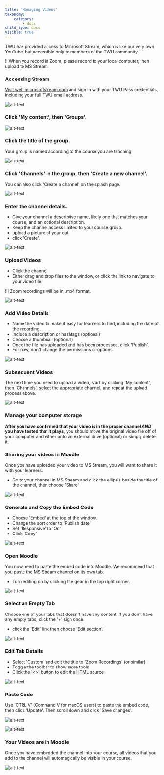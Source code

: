 ```yaml
---
title: 'Managing Videos'
taxonomy:
    category:
        - docs
child_type: docs
visible: true
---
```


TWU has provided access to Microsoft Stream, which is like our very own YouTube, but accessible only to members of the TWU community.

!! When you record in Zoom, please record to your local computer, then upload to MS Stream.

### Accessing Stream

[Visit web.microsoftstream.com](https://web.microsoftstream.com) and sign in with your TWU Pass credentials, including your full TWU email address.

![alt-text](stream-1.png "Microsoft Stream Sign in for TWU")

### Click 'My content', then 'Groups'.

![alt-text](priv-1.png "My content menu")

### Click the title of the group.

Your group is named according to the course you are teaching.

![alt-text](priv-2.png "Click group name")

### Click 'Channels' in the group, then 'Create a new channel'.

You can also click 'Create a channel' on the splash page.

![alt-text](priv-3.png "Create a channel")

### Enter the channel details.

- Give your channel a descriptive name, likely one that matches your course, and an optional description.
- Keep the channel access limited to your course group.
- upload a picture of your cat
- click 'Create'.

![alt-text](priv-4.png "Channel details")

### Upload Videos

- Click the channel
- Either drag and drop files to the window, or click the link to navigate to your video file.

!!! Zoom recordings will be in .mp4 format.

![alt-text](stream-4.png "Upload video file")

### Add Video Details
- Name the video to make it easy for learners to find, including the date of the recording.
- Include a description or hashtags (optional)
- Choose a thumbnail (optional)
- Once the file has uploaded and has been processed, click 'Publish'.
- For now, don't change the permissions or options.

![alt-text](stream-5.png "Video Details")

### Subsequent Videos

The next time you need to upload a video, start by clicking 'My content', then 'Channels', select the appropriate channel, and repeat the upload process above.

![alt-text](stream-6.png "My content")

### Manage your computer storage

**After you have confirmed that your video is in the proper channel *AND* you have tested that it plays**, you should move the original video file off of your computer and either onto an external drive (optional) or simply delete it.

### Sharing your videos in Moodle

Once you have uploaded your video to MS Stream, you will want to share it with your learners.

- Go to your channel in MS Stream and click the ellipsis beside the title of the channel, then choose 'Share'

![alt-text](share-1.png "access sharing menu")

### Generate and Copy the Embed Code

- Choose 'Embed' at the top of the window.
- Change the sort order to 'Publish date'
- Set 'Responsive' to 'On'
- Click 'Copy'

![alt-text](share-2.png "Generate and copy embed code")

### Open Moodle

You now need to paste the embed code into Moodle. We recommend that you paste the MS Stream channel on its own tab.

- Turn editing on by clicking the gear in the top right corner.

![alt-text](share-3.png "Turn editing on")

### Select an Empty Tab

Choose one of your tabs that doesn't have any content. If you don't have any empty tabs, click the '+' sign once.

- click the 'Edit' link then choose 'Edit section'.

![alt-text](share-4.png "Edit section")

### Edit Tab Details

- Select 'Custom' and edit the title to 'Zoom Recordings' (or similar)
- Toggle the toolbar to show more tools
- Click the '<>' button to edit the HTML source


![alt-text](share-5.png "Edit tab details")

### Paste Code

Use 'CTRL V' (Command V for macOS users) to paste the embed code, then click 'Update'. Then scroll down and click 'Save changes'.

![alt-text](share-6.png "Paste code")

![alt-text](share-6a.png "Save Changes")

### Your Videos are in Moodle

Once you have embedded the channel into your course, all videos that you add to the channel will automagically be visible in your course.

![alt-text](share-7.png "Channel in Moodle")
